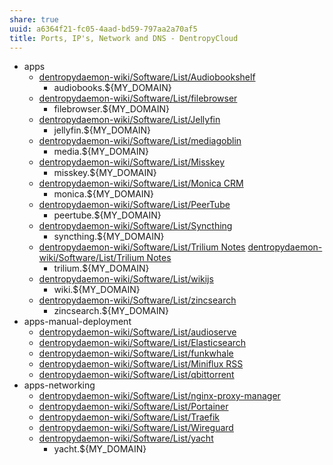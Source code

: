 ```yaml
---
share: true
uuid: a6364f21-fc05-4aad-bd59-797aa2a70af5
title: Ports, IP's, Network and DNS - DentropyCloud
---
```

* apps
	* [dentropydaemon-wiki/Software/List/Audiobookshelf](/undefined)
		* audiobooks.${MY_DOMAIN}
	* [dentropydaemon-wiki/Software/List/filebrowser](/undefined)
		* filebrowser.${MY_DOMAIN}
	* [dentropydaemon-wiki/Software/List/Jellyfin](/undefined) 
		* jellyfin.${MY_DOMAIN}
	* [dentropydaemon-wiki/Software/List/mediagoblin](/undefined)
		* media.${MY_DOMAIN}
	* [dentropydaemon-wiki/Software/List/Misskey](/undefined)
		* misskey.${MY_DOMAIN}
	* [dentropydaemon-wiki/Software/List/Monica CRM](/undefined)
		* monica.${MY_DOMAIN}
	* [dentropydaemon-wiki/Software/List/PeerTube](/undefined)
		* peertube.${MY_DOMAIN}
	* [dentropydaemon-wiki/Software/List/Syncthing](/undefined)
		* syncthing.${MY_DOMAIN}
	* [dentropydaemon-wiki/Software/List/Trilium Notes](/undefined) [dentropydaemon-wiki/Software/List/Trilium Notes](/undefined)
		* trilium.${MY_DOMAIN}
	* [dentropydaemon-wiki/Software/List/wikijs](/undefined)
		* wiki.${MY_DOMAIN}
	* [dentropydaemon-wiki/Software/List/zincsearch](/undefined)
		* zincsearch.${MY_DOMAIN}
* apps-manual-deployment
	* [dentropydaemon-wiki/Software/List/audioserve](/undefined)
	* [dentropydaemon-wiki/Software/List/Elasticsearch](/undefined)
	* [dentropydaemon-wiki/Software/List/funkwhale](/undefined)
	* [dentropydaemon-wiki/Software/List/Miniflux RSS](/undefined)
	* [dentropydaemon-wiki/Software/List/qbittorrent](/undefined)
* apps-networking
	* [dentropydaemon-wiki/Software/List/nginx-proxy-manager](/undefined) 
	* [dentropydaemon-wiki/Software/List/Portainer](/undefined)
	* [dentropydaemon-wiki/Software/List/Traefik](/undefined)
	* [dentropydaemon-wiki/Software/List/Wireguard](/undefined)
	* [dentropydaemon-wiki/Software/List/yacht](/undefined)
		* yacht.${MY_DOMAIN}